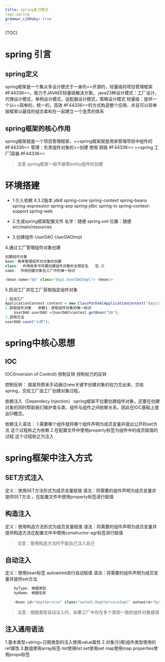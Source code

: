 ```yaml
---
title: spring复习笔记
tags:spring
grammar_cjkRuby: true
---
```

[TOC]

# spring 引言
## spring定义
 spring框架是一个集众多设计模式于一身的==开源的，轻量级的项目管理框架 #F44336==。致力于JAVAEE轻量级解决方案。
 java23种设计模式：工厂设计，代理设计模式，单例设计模式，适配器设计模式，策略设计模式
 轻量级：提供一个以==简单的，统一的，高效 #F44336==的方式构造整个应用，并且可以将单层框架以最佳的组合柔和在一起建立一个连贯的体系
## spring框架的核心作用
 spring框架就是一个项目管理框架，==spring框架就是用来管理项目中组件的 #F44336==
 管理：负责组件对象的==创建 使用 销毁 #F44336==
 ==spring 工厂|容器 #F44336==
 >注意 spring框架一般不接管entity组件的创建
 # 环境搭建
 - 1.引入依赖  4.3.2版本 jdk8
 spring-core
 spring-context
 spring-beans
 spring-expression
 spring-aop
 spring-jdbc
 spring-tx
 spring-context-support
 spring-web
 
 - 2.生成spring框架配置文件
 名字：随便 spring.xml
 位置：随便src/main/resources
 
- 3.创建组件
 UserDAO UserDAOImpl
 
 4.通过工厂管理组件对象创建

``` javascript
创建组件对象
bean：用来管理组件对对象的创建 
class:  作用用来书写要创建组件对象的全限定名   包.类
name:  作用创建对象在工厂中的唯一标识

<bean name="bb" class="day1.UserDAOImpl"> <bean/>
```
5.启动工厂并在工厂获取指定组件对象

``` javascript
1.启动工厂
ApplicationContext context = new ClassPathXmlApplicationContext("day1/spring.xml");
2.获取组件对象   参数1：获取组件对象的唯一标识
	UserDAO userDAO =(UserDAO)context.getBean("bb");
3.调用方法
userDAO.save("小明");
```
# spring中核心思想
## IOC
IOC(Inversion of Controll) 控制反转 控制权力的反转

控制反转： 就是将原来手动通过new关键字创建对象的权力交出来，交给spring，交给工厂由工厂创建对象过程。

依赖注入（Dependecy Injection）:spring框架不仅要创建组件对象，还要在创建对象的同时帮助我们维护类与类，组件与组件之间依赖关系，因此在IOC基础上提出DI概念。

依赖注入语法：
	1.需要哪个组件就将哪个组件声明为成员变量并提出公开的set方法 这个过程称之为依赖
	2.在配置文件中使用property标签为组件中的成员赋值的过程 这个过程称之为注入
 # spring框架中注入方式
 ## SET方式注入
 定义：使用SET方法形式为成员变量赋值
 语法：将需要的组件声明为成员变量并提供SET方法 ，在配置文件中使用property标签进行赋值
 ## 构造注入
 定义：使用构造方法形式为成员变量赋值
 语法：将需要的组件声明为成员变量并提供构造方法在配置文件中使用constructor-agr标签进行赋值
 >注意：使用构造方法时不能自己注入自己
 ## 自动注入
 定义：使用bean标签 autowired进行自动赋值
 语法：将需要的组件声明为成员变量并提供set方法
 	
``` javascript
    byType: 根据类型
	byName: 根据名称
	
	<bean id="deptService" class="autodi.DeptServiceImpl" autowire="bytype"> <bean>
```
>	注意：根据类型自动注入时，如果工厂中存在多个类型一致的组件对象报错

 ## 注入通用语法
 1.基本类型+string+日期类型的注入使用value属性
 2.对象|引用|组件类型使用的ref属性
 3.数组使用array标签  list使用list   set使用set  map使用map  properties使用props标签